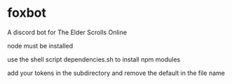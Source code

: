 # foxbot

A discord bot for The Elder Scrolls Online

node must be installed 

use the shell script dependencies.sh to install npm modules

add your tokens in the subdirectory and remove the default in the file name